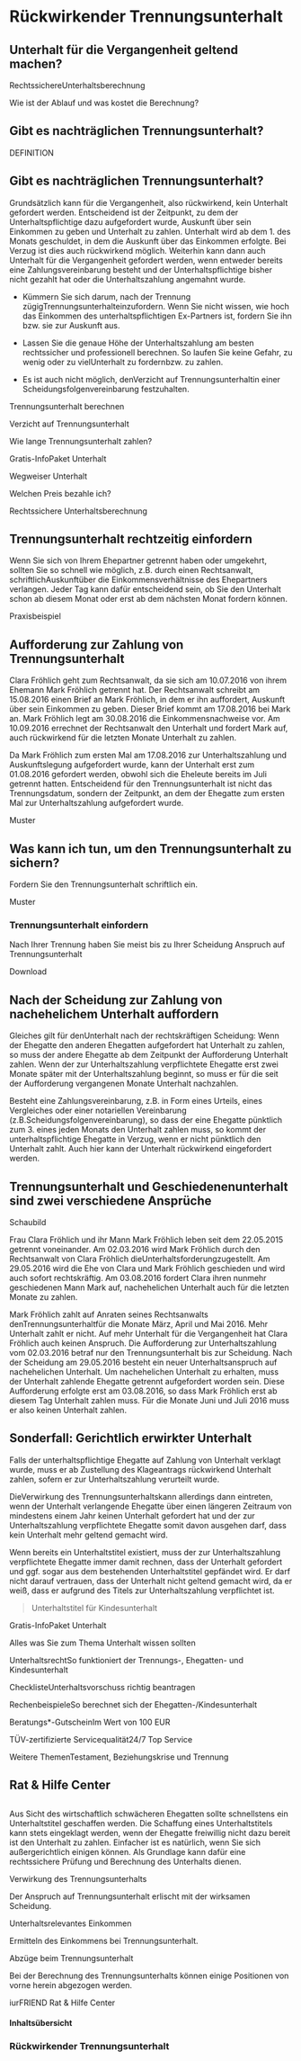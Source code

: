 # Rückwirkender Trennungsunterhalt

## Unterhalt für die Vergangenheit geltend machen?

RechtssichereUnterhaltsberechnung

Wie ist der Ablauf und was kostet die Berechnung?

## Gibt es nachträglichen Trennungsunterhalt?

DEFINITION

## Gibt es nachträglichen Trennungsunterhalt?

Grundsätzlich kann für die Vergangenheit, also rückwirkend, kein Unterhalt gefordert werden. Entscheidend ist der Zeitpunkt, zu dem der Unterhaltspflichtige dazu aufgefordert wurde, Auskunft über sein Einkommen zu geben und Unterhalt zu zahlen. Unterhalt wird ab dem 1. des Monats geschuldet, in dem die Auskunft über das Einkommen erfolgte. Bei Verzug ist dies auch rückwirkend möglich. Weiterhin kann dann auch Unterhalt für die Vergangenheit gefordert werden, wenn entweder bereits eine Zahlungsvereinbarung besteht und der Unterhaltspflichtige bisher nicht gezahlt hat oder die Unterhaltszahlung angemahnt wurde.

- Kümmern Sie sich darum, nach der Trennung zügigTrennungsunterhalteinzufordern. Wenn Sie nicht wissen, wie hoch das Einkommen des unterhaltspflichtigen Ex-Partners ist, fordern Sie ihn bzw. sie zur Auskunft aus.

- Lassen Sie die genaue Höhe der Unterhaltszahlung am besten rechtssicher und professionell berechnen. So laufen Sie keine Gefahr, zu wenig oder zu vielUnterhalt zu fordernbzw. zu zahlen.

- Es ist auch nicht möglich, denVerzicht auf Trennungsunterhaltin einer Scheidungsfolgenvereinbarung festzuhalten.

Trennungsunterhalt berechnen

Verzicht auf Trennungsunterhalt

Wie lange Trennungsunterhalt zahlen?

Gratis-InfoPaket Unterhalt

Wegweiser Unterhalt

Welchen Preis bezahle ich?

Rechtssichere Unterhaltsberechnung

## Trennungsunterhalt rechtzeitig einfordern

Wenn Sie sich von Ihrem Ehepartner getrennt haben oder umgekehrt, sollten Sie so schnell wie möglich, z.B. durch einen Rechtsanwalt, schriftlichAuskunftüber die Einkommensverhältnisse des Ehepartners verlangen. Jeder Tag kann dafür entscheidend sein, ob Sie den Unterhalt schon ab diesem Monat oder erst ab dem nächsten Monat fordern können.

Praxisbeispiel

## Aufforderung zur Zahlung von Trennungsunterhalt

Clara Fröhlich geht zum Rechtsanwalt, da sie sich am 10.07.2016 von ihrem Ehemann Mark Fröhlich getrennt hat. Der Rechtsanwalt schreibt am 15.08.2016 einen Brief an Mark Fröhlich, in dem er ihn auffordert, Auskunft über sein Einkommen zu geben. Dieser Brief kommt am 17.08.2016 bei Mark an. Mark Fröhlich legt am 30.08.2016 die Einkommensnachweise vor. Am 10.09.2016 errechnet der Rechtsanwalt den Unterhalt und fordert Mark auf, auch rückwirkend für die letzten Monate Unterhalt zu zahlen.

Da Mark Fröhlich zum ersten Mal am 17.08.2016 zur Unterhaltszahlung und Auskunftslegung aufgefordert wurde, kann der Unterhalt erst zum 01.08.2016 gefordert werden, obwohl sich die Eheleute bereits im Juli getrennt hatten. Entscheidend für den Trennungsunterhalt ist nicht das Trennungsdatum, sondern der Zeitpunkt, an dem der Ehegatte zum ersten Mal zur Unterhaltszahlung aufgefordert wurde.

Muster

## Was kann ich tun, um den Trennungsunterhalt zu sichern?

Fordern Sie den Trennungsunterhalt schriftlich ein.

Muster

### Trennungsunterhalt einfordern

Nach Ihrer Trennung haben Sie meist bis zu Ihrer Scheidung Anspruch auf Trennungsunterhalt

Download

## Nach der Scheidung zur Zahlung von nachehelichem Unterhalt auffordern

Gleiches gilt für denUnterhalt nach der rechtskräftigen Scheidung: Wenn der Ehegatte den anderen Ehegatten aufgefordert hat Unterhalt zu zahlen, so muss der andere Ehegatte ab dem Zeitpunkt der Aufforderung Unterhalt zahlen. Wenn der zur Unterhaltszahlung verpflichtete Ehegatte erst zwei Monate später mit der Unterhaltszahlung beginnt, so muss er für die seit der Aufforderung vergangenen Monate Unterhalt nachzahlen.

Besteht eine Zahlungsvereinbarung, z.B. in Form eines Urteils, eines Vergleiches oder einer notariellen Vereinbarung (z.B.Scheidungsfolgenvereinbarung), so dass der eine Ehegatte pünktlich zum 3. eines jeden Monats den Unterhalt zahlen muss, so kommt der unterhaltspflichtige Ehegatte in Verzug, wenn er nicht pünktlich den Unterhalt zahlt. Auch hier kann der Unterhalt rückwirkend eingefordert werden.

## Trennungsunterhalt und Geschiedenenunterhalt sind zwei verschiedene Ansprüche

Schaubild

Frau Clara Fröhlich und ihr Mann Mark Fröhlich leben seit dem 22.05.2015 getrennt voneinander. Am 02.03.2016 wird Mark Fröhlich durch den Rechtsanwalt von Clara Fröhlich dieUnterhaltsforderungzugestellt. Am 29.05.2016 wird die Ehe von Clara und Mark Fröhlich geschieden und wird auch sofort rechtskräftig. Am 03.08.2016 fordert Clara ihren nunmehr geschiedenen Mann Mark auf, nachehelichen Unterhalt auch für die letzten Monate zu zahlen.

Mark Fröhlich zahlt auf Anraten seines Rechtsanwalts denTrennungsunterhaltfür die Monate März, April und Mai 2016. Mehr Unterhalt zahlt er nicht. Auf mehr Unterhalt für die Vergangenheit hat Clara Fröhlich auch keinen Anspruch. Die Aufforderung zur Unterhaltszahlung vom 02.03.2016 betraf nur den Trennungsunterhalt bis zur Scheidung. Nach der Scheidung am 29.05.2016 besteht ein neuer Unterhaltsanspruch auf nachehelichen Unterhalt. Um nachehelichen Unterhalt zu erhalten, muss der Unterhalt zahlende Ehegatte getrennt aufgefordert worden sein. Diese Aufforderung erfolgte erst am 03.08.2016, so dass Mark Fröhlich erst ab diesem Tag Unterhalt zahlen muss. Für die Monate Juni und Juli 2016 muss er also keinen Unterhalt zahlen.

## Sonderfall: Gerichtlich erwirkter Unterhalt

Falls der unterhaltspflichtige Ehegatte auf Zahlung von Unterhalt verklagt wurde, muss er ab Zustellung des Klageantrags rückwirkend Unterhalt zahlen, sofern er zur Unterhaltszahlung verurteilt wurde.

DieVerwirkung des Trennungsunterhaltskann allerdings dann eintreten, wenn der Unterhalt verlangende Ehegatte über einen längeren Zeitraum von mindestens einem Jahr keinen Unterhalt gefordert hat und der zur Unterhaltszahlung verpflichtete Ehegatte somit davon ausgehen darf, dass kein Unterhalt mehr geltend gemacht wird.

Wenn bereits ein Unterhaltstitel existiert, muss der zur Unterhaltszahlung verpflichtete Ehegatte immer damit rechnen, dass der Unterhalt gefordert und ggf. sogar aus dem bestehenden Unterhaltstitel gepfändet wird. Er darf nicht darauf vertrauen, dass der Unterhalt nicht geltend gemacht wird, da er weiß, dass er aufgrund des Titels zur Unterhaltszahlung verpflichtet ist.

> Unterhaltstitel für Kindesunterhalt

Gratis-InfoPaket Unterhalt

Alles was Sie zum Thema Unterhalt wissen sollten

UnterhaltsrechtSo funktioniert der Trennungs-, Ehegatten- und Kindesunterhalt

ChecklisteUnterhaltsvorschuss richtig beantragen

RechenbeispieleSo berechnet sich der Ehegatten-/Kindesunterhalt

Beratungs*-GutscheinIm Wert von 100 EUR

TÜV-zertifizierte Servicequalität24/7 Top Service

Weitere ThemenTestament, Beziehungskrise und Trennung

## Rat & Hilfe Center

## 

Aus Sicht des wirtschaftlich schwächeren Ehegatten sollte schnellstens ein Unterhaltstitel geschaffen werden. Die Schaffung eines Unterhaltstitels kann stets eingeklagt werden, wenn der Ehegatte freiwillig nicht dazu bereit ist den Unterhalt zu zahlen. Einfacher ist es natürlich, wenn Sie sich außergerichtlich einigen können. Als Grundlage kann dafür eine rechtssichere Prüfung und Berechnung des Unterhalts dienen.

Verwirkung des Trennungsunterhalts

Der Anspruch auf Trennungsunterhalt erlischt mit der wirksamen Scheidung.

Unterhaltsrelevantes Einkommen

Ermitteln des Einkommens bei Trennungsunterhalt.

Abzüge beim Trennungsunterhalt

Bei der Berechnung des Trennungsunterhalts können einige Positionen von vorne herein abgezogen werden.

iurFRIEND Rat & Hilfe Center

#### Inhaltsübersicht

### Rückwirkender Trennungsunterhalt